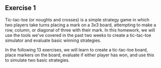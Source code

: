 ## Exercise 1
Tic-tac-toe (or noughts and crosses) is a simple strategy game in which two players take turns placing a mark on a 3x3 board, attempting to make a row, column, or diagonal of three with their mark. In this homework, we will use the tools we've covered in the past two weeks to create a tic-tac-toe simulator and evaluate basic winning strategies.

In the following 13 exercises, we will learn to create a tic-tac-toe board, place markers on the board, evaluate if either player has won, and use this to simulate two basic strategies.

